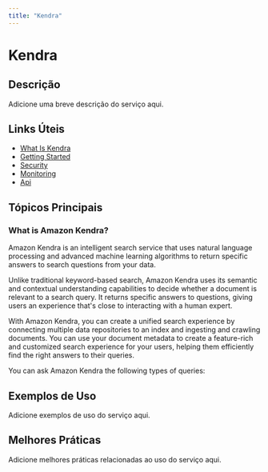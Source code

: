 ```yaml
---
title: "Kendra"
---
```


# Kendra

## Descrição

Adicione uma breve descrição do serviço aqui.

## Links Úteis

- [What Is Kendra](https://docs.aws.amazon.com/kendra/latest/dg/what-is-kendra.html)
- [Getting Started](https://docs.aws.amazon.com/kendra/latest/dg/getting-started.html)
- [Security](https://docs.aws.amazon.com/kendra/latest/dg/security.html)
- [Monitoring](https://docs.aws.amazon.com/kendra/latest/dg/monitoring.html)
- [Api](https://docs.aws.amazon.com/kendra/latest/dg/api.html)

## Tópicos Principais

### What is Amazon Kendra?

Amazon Kendra is an intelligent search service that uses natural language processing
        and advanced machine learning algorithms to return specific answers to search questions from
        your data.

Unlike traditional keyword-based search, Amazon Kendra uses its semantic and
        contextual understanding capabilities to decide whether a document is relevant to a search
        query. It returns specific answers to questions, giving users an experience that's close to
        interacting with a human expert.

With Amazon Kendra, you can create a unified search experience by connecting multiple
        data repositories to an index and ingesting and crawling documents. You can use your
        document metadata to create a feature-rich and customized search experience for your users,
        helping them efficiently find the right answers to their queries.

You can ask Amazon Kendra the following types of queries:

## Exemplos de Uso

Adicione exemplos de uso do serviço aqui.

## Melhores Práticas

Adicione melhores práticas relacionadas ao uso do serviço aqui.
